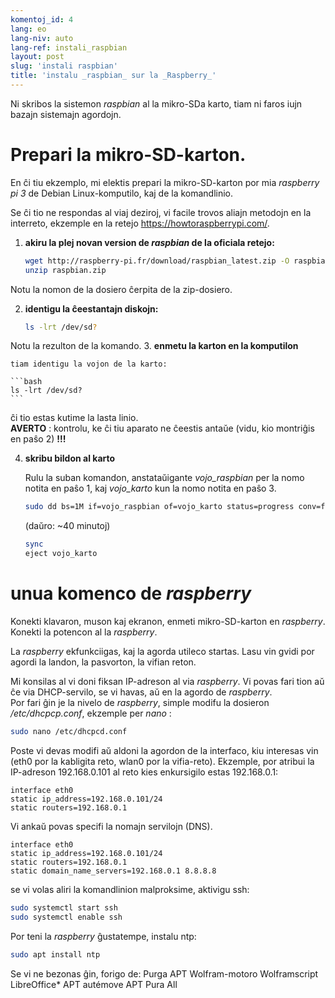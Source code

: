 ```yaml
---
komentoj_id: 4
lang: eo
lang-niv: auto
lang-ref: instali_raspbian
layout: post
slug: 'instali raspbian'
title: 'instalu _raspbian_ sur la _Raspberry_'
---
```


Ni skribos la sistemon _raspbian_ al la mikro-SDa karto, tiam ni faros iujn bazajn sistemajn agordojn. 


# Prepari la mikro-SD-karton.

En ĉi tiu ekzemplo, mi elektis prepari la mikro-SD-karton por mia _raspberry pi 3_ de Debian Linux-komputilo, kaj de la komandlinio.

Se ĉi tio ne respondas al viaj deziroj, vi facile trovos aliajn metodojn en la interreto, ekzemple en la retejo <https://howtoraspberrypi.com/>.

 1. **akiru la plej novan version de _raspbian_ de la oficiala retejo:**


    ```bash
    wget http://raspberry-pi.fr/download/raspbian_latest.zip -O raspbian.zip
    unzip raspbian.zip
    ```
Notu la nomon de la dosiero ĉerpita de la zip-dosiero.
    
 2. **identigu la ĉeestantajn diskojn:**

    
    ```bash
    ls -lrt /dev/sd?
    ```
Notu la rezulton de la komando.
3. **enmetu la karton en la komputilon**
    
    tiam identigu la vojon de la karto:
    
    ```bash
    ls -lrt /dev/sd?
    ```
ĉi tio estas kutime la lasta linio.  
    **AVERTO** : kontrolu, ke ĉi tiu aparato ne ĉeestis antaŭe \(vidu, kio montriĝis en paŝo 2\) **!!!**

 4. **skribu bildon al karto**


    Rulu la suban komandon, anstataŭigante _vojo\_raspbian_ per la nomo notita en paŝo 1, kaj _vojo\_karto_ kun la nomo notita en paŝo 3.
    
    ```bash
    sudo dd bs=1M if=vojo_raspbian of=vojo_karto status=progress conv=fsync
    ```
    (daŭro: ~40 minutoj)
    
    ```bash
    sync
    eject vojo_karto
    ``` 


# unua komenco de _raspberry_
Konekti klavaron, muson kaj ekranon, enmeti mikro-SD-karton en _raspberry_.  
Konekti la potencon al la _raspberry_.

La _raspberry_ ekfunkciigas, kaj la agorda utileco startas. Lasu vin gvidi por agordi la landon, la pasvorton, la vifian reton.

Mi konsilas al vi doni fiksan IP-adreson al via _raspberry_. Vi povas fari tion aŭ ĉe via DHCP-servilo, se vi havas, aŭ en la agordo de _raspberry_.  
Por fari ĝin je la nivelo de _raspberry_, simple modifu la dosieron _/etc/dhcpcp.conf_, ekzemple per _nano_ :

```bash
sudo nano /etc/dhcpcd.conf
```

Poste vi devas modifi aŭ aldoni la agordon de la interfaco, kiu interesas vin (eth0 por la kabligita reto, wlan0 por la vifia-reto). Ekzemple, por atribui la IP-adreson 192.168.0.101 al reto kies enkursigilo estas 192.168.0.1:

```
interface eth0
static ip_address=192.168.0.101/24
static routers=192.168.0.1
```
Vi ankaŭ povas specifi la nomajn servilojn (DNS). 

```
interface eth0
static ip_address=192.168.0.101/24
static routers=192.168.0.1
static domain_name_servers=192.168.0.1 8.8.8.8
```
se vi volas aliri la komandlinion malproksime, aktivigu ssh:

```bash
sudo systemctl start ssh
sudo systemctl enable ssh
```

Por teni la _raspberry_ ĝustatempe, instalu ntp:

```bash
sudo apt install ntp
```

Se vi ne bezonas ĝin, forigo de:
Purga APT Wolfram-motoro Wolframscript LibreOffice*
APT autémove
APT Pura All
